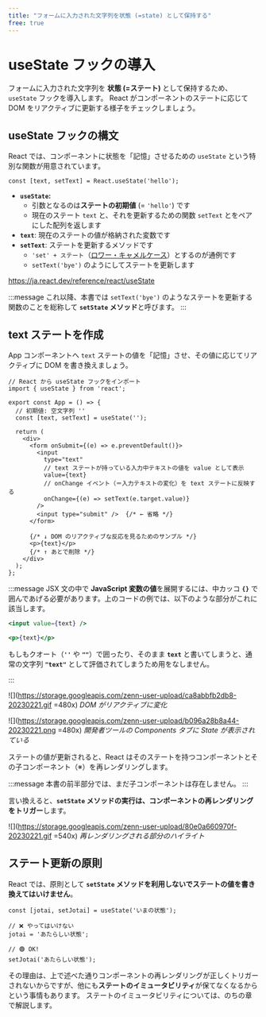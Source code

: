 ```yaml
---
title: "フォームに入力された文字列を状態 (=state) として保持する"
free: true
---
```


# useState フックの導入

フォームに入力された文字列を **状態 (=ステート)** として保持するため、`useState` フックを導入します。
React がコンポーネントのステートに応じて DOM をリアクティブに更新する様子をチェックしましょう。

## useState フックの構文

React では、コンポーネントに状態を「記憶」させるための `useState` という特別な関数が用意されています。

```jsx:構文
const [text, setText] = React.useState('hello');
```

- **`useState`:**
  - 引数となるのは**ステートの初期値** (= `'hello'`) です
  - 現在のステート `text` と、それを更新するための関数 `setText` とをペアにした配列を返します
- **`text`**: 現在のステートの値が格納された変数です
- **`setText`**: ステートを更新するメソッドです
  - `'set' + ステート`（[ロワー・キャメルケース](https://qiita.com/deerboy/items/f035b9044edf9a51aff7)）とするのが通例です
  - `setText('bye')` のようにしてステートを更新します

https://ja.react.dev/reference/react/useState

:::message
これ以降、本書では `setText('bye')` のようなステートを更新する関数のことを総称して **`setState` メソッド**と呼びます。
:::

## text ステートを作成

App コンポーネントへ `text` ステートの値を「記憶」させ、その値に応じてリアクティブに DOM を書き換えましょう。

```jsx:src/App.tsx
// React から useState フックをインポート
import { useState } from 'react';

export const App = () => {
  // 初期値: 空文字列 ''
  const [text, setText] = useState('');

  return (
    <div>
      <form onSubmit={(e) => e.preventDefault()}>
        <input
          type="text"
          // text ステートが持っている入力中テキストの値を value として表示
          value={text}
          // onChange イベント（＝入力テキストの変化）を text ステートに反映する
          onChange={(e) => setText(e.target.value)}
        />
        <input type="submit" />  {/* ← 省略 */}
      </form>

      {/* ↓ DOM のリアクティブな反応を見るためのサンプル */}
      <p>{text}</p>
      {/* ↑ あとで削除 */}
    </div>
  );
};
```

:::message
JSX 文の中で **JavaScript 変数の値**を展開するには、中カッコ **`{}`** で囲んであげる必要があります。上のコードの例では、以下のような部分がこれに該当します。

```jsx
<input value={text} />
```

```jsx
<p>{text}</p>
```

もしもクオート（**`''`** や **`""`**）で囲ったり、そのまま **`text`** と書いてしまうと、通常の文字列 **`"text"`** として評価されてしまうため用をなしません。

:::

![](https://storage.googleapis.com/zenn-user-upload/ca8abbfb2db8-20230221.gif =480x)
_DOM がリアクティブに変化_

![](https://storage.googleapis.com/zenn-user-upload/b096a28b8a44-20230221.png =480x)
_開発者ツールの Components タブに State が表示されている_

ステートの値が更新されると、React はそのステートを持つコンポーネントとその子コンポーネント（※）を再レンダリングします。

:::message
本書の前半部分では、まだ子コンポーネントは存在しません。
:::

言い換えると、**`setState` メソッドの実行は、コンポーネントの再レンダリングをトリガー**します。

![](https://storage.googleapis.com/zenn-user-upload/80e0a660970f-20230221.gif =540x)
_再レンダリングされる部分のハイライト_

## ステート更新の原則

React では、原則として **`setState` メソッドを利用しないでステートの値を書き換えてはいけません**。

```ts:例
const [jotai, setJotai] = useState('いまの状態');

// ❌ やってはいけない
jotai = 'あたらしい状態';

// 🟢 OK!
setJotai('あたらしい状態');
```

その理由は、上で述べた通りコンポーネントの再レンダリングが正しくトリガーされないからですが、他にも**ステートのイミュータビリティ**が保てなくなるからという事情もあります。
ステートのイミュータビリティについては、のちの章で解説します。
